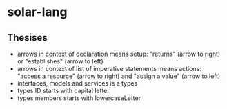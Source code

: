 # solar-lang
## Thesises
* arrows in context of declaration means setup: "returns" (arrow to right) or "establishes" (arrow to left)
* arrows in context of list of imperative statements means actions: "access a resource" (arrow to right) and "assign a value" (arrow to left)
* interfaces, models and services is a types
* types ID starts with capital letter
* types members starts with lowercaseLetter
